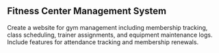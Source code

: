 ## Fitness Center Management System

Create a website for gym management including membership tracking, class scheduling, trainer assignments, and equipment maintenance logs. Include features for attendance tracking and membership renewals.